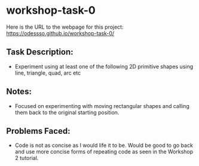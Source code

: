 # workshop-task-0

Here is the URL to the webpage for this project: https://odessso.github.io/workshop-task-0/

## Task Description:
- Experiment using at least one of the following 2D primitive shapes using line, triangle, quad, arc etc

## Notes:
- Focused on experimenting with moving rectangular shapes and calling them back to the original starting position.

## Problems Faced:
- Code is not as concise as I would life it to be. Would be good to go back and use more concise forms of repeating code as seen in the Workshop 2 tutorial.
